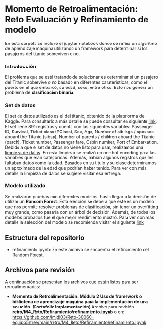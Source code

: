 # **Momento de Retroalimentación: Reto Evaluación y Refinamiento de modelo**
En esta carpeta se incluye el jupyter notebook donde se refina un algoritmo de aprendizaje máquina utilizando un framework para determinar si los pasajeros del titanic sobreviven o no.

### Introducción
El problema que se está tratando de solucionar es determinar si un pasajero del Titanic sobrevive o no basado en diferentes caraterísticas, como el puerto en el que embarcó, su edad, sexo, entre otros. Esto nos genera un problema de **clasificación binaria**.

### Set de datos
El set de datos utilizado es el del titanic, obtenido de la plataforma de Kaggle. Para consultarlo a más detalle se puede consultar en siguiente [link](https://www.kaggle.com/competitions/titanic/data?select=train.csv). El set tiene 891 registros y cuenta con las siguientes variables: Passenger ID, Survival, Ticket class (PClass), Sex, Age, Number of siblings / spouses aboard the Titanic (sibsp), Number of parents / children aboard the Titanic (parch), Ticket number, Passenger fare, Cabin number, Port of Embarkation.
Debido a que el set de datos no viene listo para usar, realizamos una [limpieza de datos](https://github.com/imjdl03/Reto-3006C-equipo5/tree/main/retro/M4_Reto/Limpieza). En esta limpieza se realizó un one hot encoding para las variables que eran categóricas. Además, habian algunos registros que les faltaban datos como la edad. Basados en su titulo y su clase determinamos un aproximado de la edad que podrían haber tenido. Para ver con más detalle la limpieza de datos se sugiere visitar esa entrega.

### Modelo utilizado
Se realizaron pruebas con diferentes modelos, hasta llegar a la decisión de utilizar un **Random Forest**. Esta elección se debe a que este es un modelo que nos permite resolver problemas de clasificación, sin tener un overfitting muy grande, como pasaría con un árbol de decisión. Además, de todos los modelos probados fue el que mejor rendimiento mostró. Para ver con más detalle la selección del modelo se recomienda visitar el siguiente [link](https://github.com/imjdl03/Reto-3006C-equipo5/tree/main/retro/M4_Reto/Modelacion)

## Estructura del repositorio
* refinamiento.ipynb: En este archivo se encuentra el refinamiento del Random Forest.

## Archivos para revisión
A continuación se presentan los archivos que están listos para ser retroalimentados: 

* **Momento de Retroalimentación: Módulo 2 Uso de framework o biblioteca de aprendizaje máquina para la implementación de una solución. (Portafolio Implementación)** Archivo para revisión **retro/M4_Reto/Refinamiento/refinamiento.ipynb** o en: https://github.com/imjdl03/Reto-3006C-equipo5/tree/main/retro/M4_Reto/Refinamiento/refinamiento.ipynb
